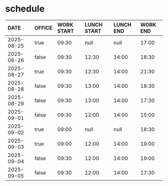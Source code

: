 # schedule

| DATE | OFFICE | WORK START | LUNCH START | LUNCH END | WORK END |
| :-- | :-- | :-- | :-- | :-- | :-- |
| 2025-08-25 | true | 09:30 | null | null | 17:00 |
| 2025-08-26 | false | 09:30 | 12:30 | 14:00 | 18:30 |
| 2025-08-27 | true | 09:30 | 12:30 | 14:00 | 21:30 |
| 2025-08-28 | false | 09:30 | 13:00 | 14:00 | 18:30 |
| 2025-08-29 | false | 09:30 | 13:00 | 14:00 | 17:30 |
| 2025-09-01 | false | 09:30 | 12:00 | 14:00 | 15:00 |
| 2025-09-02 | true | 09:00 | null | null | 18:30 |
| 2025-09-03 | true | 09:00 | 12:00 | 14:00 | 19:00 |
| 2025-09-04 | false | 09:30 | 12:00 | 14:00 | 19:00 |
| 2025-09-05 | false | 09:30 | 12:00 | 14:00 | 17:30 |
